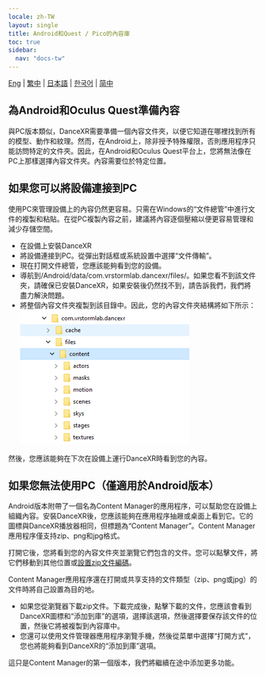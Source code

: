 ```yaml
---
locale: zh-TW
layout: single
title: Android和Quest / Pico的內容庫
toc: true
sidebar:
  nav: "docs-tw"
---
```

[Eng](/dancexr/content_android_quest) | [繁中](/tw/dancexr/content_android_quest) | [日本語](/jp/dancexr/content_android_quest) | [한국어](/kr/dancexr/content_android_quest) | [简中](/zh/dancexr/content_android_quest)


## 為Android和Oculus Quest準備內容

與PC版本類似，DanceXR需要準備一個內容文件夾，以便它知道在哪裡找到所有的模型、動作和紋理。然而，在Android上，除非授予特殊權限，否則應用程序只能訪問特定的文件夾。因此，在Android和Oculus Quest平台上，您將無法像在PC上那樣選擇內容文件夾。內容需要位於特定位置。

## 如果您可以將設備連接到PC

使用PC來管理設備上的內容仍然更容易。只需在Windows的“文件總管”中進行文件的複製和粘貼。在從PC複製內容之前，建議將內容逐個壓縮以便更容易管理和減少存儲空間。

* 在設備上安裝DanceXR
* 將設備連接到PC。從彈出對話框或系統設置中選擇“文件傳輸”。
* 現在打開文件總管，您應該能夠看到您的設備。
* 導航到/Android/data/com.vrstormlab.dancexr/files/。如果您看不到該文件夾，請確保已安裝DanceXR，如果安裝後仍然找不到，請告訴我們，我們將盡力解決問題。
* 將整個內容文件夾複製到該目錄中。因此，您的內容文件夾結構將如下所示：![example folder](/images/content_folder_android.png)

然後，您應該能夠在下次在設備上運行DanceXR時看到您的內容。

## 如果您無法使用PC（僅適用於Android版本）

Android版本附帶了一個名為Content Manager的應用程序，可以幫助您在設備上組織內容。安裝DanceXR後，您應該能夠在應用程序抽屜或桌面上看到它。它的圖標與DanceXR播放器相同，但標題為“Content Manager”。Content Manager應用程序僅支持zip、png和jpg格式。

打開它後，您將看到您的內容文件夾並瀏覽它們包含的文件。您可以點擊文件，將它們移動到其他位置或[設置zip文件編碼](features/zip_format)。

Content Manager應用程序還在打開或共享支持的文件類型（zip、png或jpg）的文件時將自己設置為目的地。

* 如果您從瀏覽器下載zip文件。下載完成後，點擊下載的文件，您應該會看到DanceXR圖標和“添加到庫”的選項，選擇該選項，然後選擇要保存該文件的位置，然後它將被複製到內容庫中。
* 您還可以使用文件管理器應用程序瀏覽手機，然後從菜單中選擇“打開方式”，您也將能夠看到DanceXR的“添加到庫”選項。

這只是Content Manager的第一個版本，我們將繼續在途中添加更多功能。